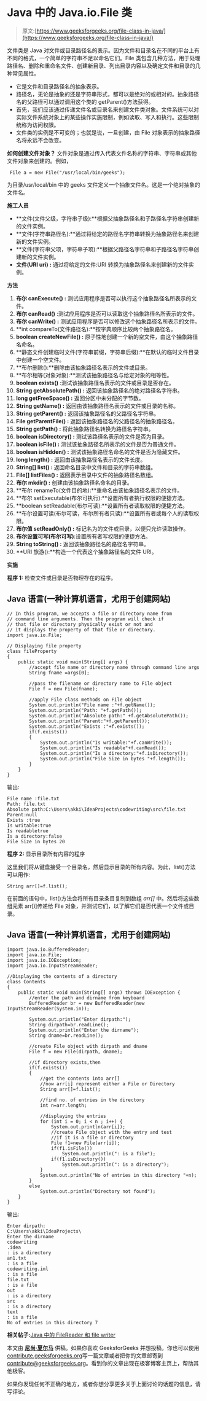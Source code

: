 # Java 中的 Java.io.File 类

> 原文:[https://www.geeksforgeeks.org/file-class-in-java/](https://www.geeksforgeeks.org/file-class-in-java/)

文件类是 Java 对文件或目录路径名的表示。因为文件和目录名在不同的平台上有不同的格式，一个简单的字符串不足以命名它们。File 类包含几种方法，用于处理路径名、删除和重命名文件、创建新目录、列出目录内容以及确定文件和目录的几种常见属性。

*   它是文件和目录路径名的抽象表示。
*   路径名，无论是抽象的还是字符串形式，都可以是绝对的或相对的。抽象路径名的父路径可以通过调用这个类的 getParent()方法获得。
*   首先，我们应该通过传递文件名或目录名来创建文件类对象。文件系统可以对实际文件系统对象上的某些操作实施限制，例如读取、写入和执行。这些限制统称为访问权限。
*   文件类的实例是不可变的；也就是说，一旦创建，由 File 对象表示的抽象路径名将永远不会改变。

**如何创建文件对象？**
文件对象是通过传入代表文件名称的字符串、字符串或其他文件对象来创建的。例如，

```
 File a = new File("/usr/local/bin/geeks");
```

为目录/usr/local/bin 中的 geeks 文件定义一个抽象文件名。这是一个绝对抽象的文件名。

**施工人员**

*   **文件(文件父级，字符串子级):**根据父抽象路径名和子路径名字符串创建新的文件实例。
*   **文件(字符串路径名):**通过将给定的路径名字符串转换为抽象路径名来创建新的文件实例。
*   **文件(字符串父项，字符串子项):**根据父路径名字符串和子路径名字符串创建新的文件实例。
*   **文件(URI uri) :** 通过将给定的文件:URI 转换为抽象路径名来创建新的文件实例。

**方法**

1.  **布尔 canExecute() :** 测试应用程序是否可以执行这个抽象路径名所表示的文件。
2.  **布尔 canRead()** :测试应用程序是否可以读取这个抽象路径名所表示的文件。
3.  **布尔 canWrite() :** 测试应用程序是否可以修改这个抽象路径名所表示的文件。
4.  **int compareTo(文件路径名):**按字典顺序比较两个抽象路径名。
5.  **boolean createNewFile() :** 原子性地创建一个新的空文件，由这个抽象路径名命名。
6.  **静态文件创建临时文件(字符串前缀，字符串后缀):**在默认的临时文件目录中创建一个空文件。
7.  **布尔删除():**删除由该抽象路径名表示的文件或目录。
8.  **布尔相等(对象对象):**测试该抽象路径名与给定对象的相等性。
9.  **boolean exists()** :测试该抽象路径名表示的文件或目录是否存在。
10.  **String getAbsolutePath() :** 返回该抽象路径名的绝对路径名字符串。
11.  **long getFreeSpace() :** 返回分区中未分配的字节数。
12.  **String getName() :** 返回由该抽象路径名表示的文件或目录的名称。
13.  **String getParent() :** 返回该抽象路径名的父路径名字符串。
14.  **File getParentFile() :** 返回该抽象路径名的父路径名的抽象路径名。
15.  **String getPath() :** 将此抽象路径名转换为路径名字符串。
16.  **boolean isDirectory() :** 测试该路径名表示的文件是否为目录。
17.  **boolean isFile() :** 测试该抽象路径名所表示的文件是否为普通文件。
18.  **boolean isHidden() :** 测试该抽象路径名命名的文件是否为隐藏文件。
19.  **long length() :** 返回由该抽象路径名表示的文件长度。
20.  **String[] list() :** 返回命名目录中文件和目录的字符串数组。
21.  **File[] listFiles() :** 返回表示目录中文件的抽象路径名数组。
22.  **布尔 mkdir() :** 创建由该抽象路径名命名的目录。
23.  **布尔 renameTo(文件目的地):**重命名由该抽象路径名表示的文件。
24.  **布尔 setExecutable(布尔可执行):**设置所有者执行权限的便捷方法。
25.  **boolean setReadable(布尔可读):**设置所有者读取权限的便捷方法。
26.  **布尔设置可读(布尔可读，布尔所有者只读):**设置所有者或每个人的读取权限。
27.  **布尔值 setReadOnly() :** 标记名为的文件或目录，以便只允许读取操作。
28.  **布尔设置可写(布尔可写)**:设置所有者写权限的便捷方法。
29.  **String toString() :** 返回该抽象路径名的路径名字符串。
30.  **URI 旅游():**构造一个代表这个抽象路径名的文件 URI。

**实施**

**程序 1:** 检查文件或目录是否物理存在的程序。

## Java 语言(一种计算机语言，尤用于创建网站)

```
// In this program, we accepts a file or directory name from 
// command line arguments. Then the program will check if 
// that file or directory physically exist or not and 
// it displays the property of that file or directory.
import java.io.File;

// Displaying file property
class fileProperty
{
    public static void main(String[] args) {
        //accept file name or directory name through command line args
        String fname =args[0];

        //pass the filename or directory name to File object
        File f = new File(fname);

        //apply File class methods on File object
        System.out.println("File name :"+f.getName());
        System.out.println("Path: "+f.getPath());
        System.out.println("Absolute path:" +f.getAbsolutePath());
        System.out.println("Parent:"+f.getParent());
        System.out.println("Exists :"+f.exists());
        if(f.exists())
        {
            System.out.println("Is writable:"+f.canWrite());
            System.out.println("Is readable"+f.canRead());
            System.out.println("Is a directory:"+f.isDirectory());
            System.out.println("File Size in bytes "+f.length());
        }
    }
}
```

输出:

```
File name :file.txt
Path: file.txt
Absolute path:C:\Users\akki\IdeaProjects\codewriting\src\file.txt
Parent:null
Exists :true
Is writable:true
Is readabletrue
Is a directory:false
File Size in bytes 20

```

**程序 2:** 显示目录所有内容的程序

这里我们将从键盘接受一个目录名，然后显示目录的所有内容。为此，list()方法可以用作:

```
String arr[]=f.list();
```

在前面的语句中，list()方法会将所有目录条目复制到数组 *arr[]* 中。然后将这些数组元素 arr[i]传递给 File 对象，并测试它们，以了解它们是否代表一个文件或目录。

## Java 语言(一种计算机语言，尤用于创建网站)

```
import java.io.BufferedReader;
import java.io.File;
import java.io.IOException;
import java.io.InputStreamReader;

//Displaying the contents of a directory
class Contents
{
    public static void main(String[] args) throws IOException {
        //enter the path and dirname from keyboard
        BufferedReader br = new BufferedReader(new InputStreamReader(System.in));

        System.out.println("Enter dirpath:");
        String dirpath=br.readLine();
        System.out.println("Enter the dirname");
        String dname=br.readLine();

        //create File object with dirpath and dname
        File f = new File(dirpath, dname);

        //if directory exists,then
        if(f.exists())
        {
            //get the contents into arr[]
            //now arr[i] represent either a File or Directory
            String arr[]=f.list();

            //find no. of entries in the directory
            int n=arr.length;

            //displaying the entries
            for (int i = 0; i < n ; i++) {
                System.out.println(arr[i]);
                //create File object with the entry and test
                //if it is a file or directory
                File f1=new File(arr[i]);
                if(f1.isFile())
                    System.out.println(": is a file");
                if(f1.isDirectory())
                    System.out.println(": is a directory");
            }
            System.out.println("No of entries in this directory "+n);
        }
        else
            System.out.println("Directory not found");
    }
}
```

输出:

```
Enter dirpath:
C:\Users\akki\IdeaProjects\
Enter the dirname
codewriting
.idea
: is a directory
an1.txt
: is a file
codewriting.iml
: is a file
file.txt
: is a file
out
: is a directory
src
: is a directory
text
: is a file
No of entries in this directory 7

```

**相关帖子:**[Java 中的 FileReader 和 file writer](https://www.geeksforgeeks.org/file-handling-java-using-filewriter-filereader/)

本文由 **[尼尚·夏尔马](https://www.facebook.com/ChippingEye2766)** 供稿。如果你喜欢 GeeksforGeeks 并想投稿，你也可以使用[contribute.geeksforgeeks.org](http://www.contribute.geeksforgeeks.org)写一篇文章或者把你的文章邮寄到 contribute@geeksforgeeks.org。看到你的文章出现在极客博客主页上，帮助其他极客。

如果你发现任何不正确的地方，或者你想分享更多关于上面讨论的话题的信息，请写评论。
